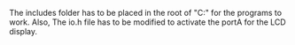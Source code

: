 The includes folder has to be placed in the root of "C:" for the programs to work.
Also, The io.h file has to be modified to activate the portA for the LCD display.